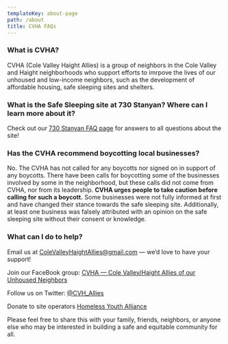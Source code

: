 ```yaml
---
templateKey: about-page
path: /about
title: CVHA FAQs
---
```

### What is CVHA?

CVHA (Cole Valley Haight Allies) is a group of neighbors in the Cole Valley and
Haight neighborhoods who support efforts to imrpove the lives of our unhoused
and low-income neighbors, such as the development of affordable housing, safe
sleeping sites and shelters.

### What is the Safe Sleeping site at 730 Stanyan? Where can I learn more about it?

Check out our [730 Stanyan FAQ page](/about-stanyan) for answers to all
questions about the site!

### Has the CVHA recommend boycotting local businesses?

No. The CVHA has not called for any boycotts nor signed on in support of any boycotts. There have been calls for boycotting some of the businesses involved by some in the neighborhood, but these calls did not come from CVHA, nor from its leadership. **CVHA urges people to take caution before calling for such a boycott.** Some businesses were not fully informed at first and have changed their stance towards the safe sleeping site. Additionally, at least one business was falsely attributed with an opinion on the safe sleeping site without their consent or knowledge.

### What can I do to help?

Email us at [ColeValleyHaightAllies@gmail.com](mailto:ColeValleyHaightAllies@gmail.com) — we’d love to have your support!

Join our FaceBook group: [CVHA — Cole Valley/Haight Allies of our Unhoused Neighbors](https://www.facebook.com/groups/colevalleyhaightallies/?ref=gs&fref=gs&dti=316007586051859&hc_location=group)

Follow us on Twitter: [@CVH_Allies](https://twitter.com/CVH_Allies)

Donate to site operators [Homeless Youth Alliance](http://www.homelessyouthalliance.org/)

Please feel free to share this with your family, friends, neighbors, or anyone else who may be interested in building a safe and equitable community for all.
